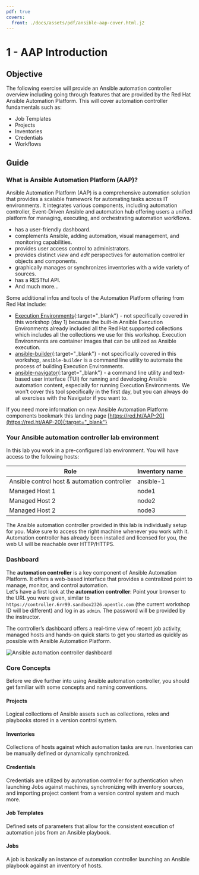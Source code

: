 ```yaml
---
pdf: true
covers:
  front: ./docs/assets/pdf/ansible-aap-cover.html.j2
---
```


# 1 - AAP Introduction

## Objective

The following exercise will provide an Ansible automation controller overview including going through features that are provided by the Red Hat Ansible Automation Platform.  This will cover automation controller fundamentals such as:

* Job Templates
* Projects
* Inventories
* Credentials
* Workflows

## Guide

### What is Ansible Automation Platform (AAP)?

Ansible Automation Platform (AAP) is a comprehensive automation solution that provides a scalable framework for automating tasks across IT environments. It integrates various components, including automation controller, Event-Driven Ansible and automation hub offering users a unified platform for managing, executing, and orchestrating automation workflows.

* has a user-friendly dashboard.
* complements Ansible, adding automation, visual management, and monitoring capabilities.
* provides user access control to administrators.
* provides distinct _view_ and _edit_ perspectives for automation controller objects and components.
* graphically manages or synchronizes inventories with a wide variety of sources.
* has a RESTful API.
* And much more...

Some additional infos and tools of the Automation Platform offering from Red Hat include:

* [Execution Environments](https://docs.ansible.com/ansible/latest/getting_started_ee/introduction.html){:target="_blank"} - not specifically covered in this workshop (day 1) because the built-in Ansible Execution Environments already included all the Red Hat supported collections which includes all the collections we use for this workshop.  Execution Environments are container images that can be utilized as Ansible execution.
* [ansible-builder](https://github.com/ansible/ansible-builder){:target="_blank"} - not specifically covered in this workshop, `ansible-builder` is a command line utility to automate the process of building Execution Environments.
* [ansible-navigator](https://github.com/ansible/ansible-navigator){:target="_blank"} - a command line utility and text-based user interface (TUI) for running and developing Ansible automation content, especially for running Execution Environments. We won't cover this tool specifically in the first day, but you can always do all exercises with the Navigator if you want to.

If you need more information on new Ansible Automation Platform components bookmark this landing page [https://red.ht/AAP-20](https://red.ht/AAP-20){:target="_blank"}

### Your Ansible automation controller lab environment

In this lab you work in a pre-configured lab environment. You will have access to the following hosts:

| Role                                          | Inventory name |
| --------------------------------------------- | ---------------|
| Ansible control host & automation controller  | ansible-1      |
| Managed Host 1                                | node1          |
| Managed Host 2                                | node2          |
| Managed Host 2                                | node3          |

The Ansible automation controller provided in this lab is individually setup for you. Make sure to access the right machine whenever you work with it. Automation controller has already been installed and licensed for you, the web UI will be reachable over HTTP/HTTPS.

### Dashboard

The **automation controller** is a key component of Ansible Automation Platform. It offers a web-based interface that provides a centralized point to manage, monitor, and control automation.  
Let's have a first look at the **automation controller**: Point your browser to the URL you were given, similar to `https://controller.6rr99.sandbox2326.opentlc.com` (the current workshop ID will be different) and log in as `admin`. The password will be provided by the instructor.

The controller’s dashboard offers a real-time view of recent job activity, managed hosts and hands-on quick starts to get you started as quickly as possible with Ansible Automation Platform.

![Ansible automation controller dashboard](images/aap25-dashboard.png)

### Core Concepts

Before we dive further into using Ansible automation controller, you should get familiar with some concepts and naming conventions.

#### Projects

Logical collections of Ansible assets such as collections, roles and playbooks stored in a version control system.

#### Inventories

Collections of hosts against which automation tasks are run. Inventories can be manually defined or dynamically synchronized.

#### Credentials

Credentials are utilized by automation controller for authentication when launching Jobs against machines, synchronizing with inventory sources, and importing project content from a version control system and much more.

#### Job Templates

Defined sets of parameters that allow for the consistent execution of automation jobs from an Ansible playbook.

#### Jobs

A job is basically an instance of automation controller launching an Ansible playbook against an inventory of hosts.
